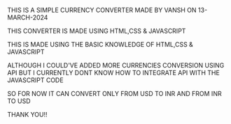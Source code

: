 THIS IS A SIMPLE CURRENCY CONVERTER MADE BY VANSH ON 13-MARCH-2024

THIS CONVERTER IS MADE USING HTML,CSS & JAVASCRIPT

THIS IS MADE USING THE BASIC KNOWLEDGE OF HTML,CSS & JAVASCRIPT

ALTHOUGH I COULD'VE ADDED MORE CURRENCIES CONVERSION USING API BUT I CURRENTLY DONT KNOW HOW TO INTEGRATE API WITH THE JAVASCRIPT CODE

SO FOR NOW IT CAN CONVERT ONLY FROM USD TO INR AND FROM INR TO USD

THANK YOU!!
